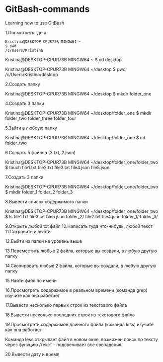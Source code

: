 # GitBash-commands

Learning how to use GitBash

1.Посмотреть где я
```
Kristina@DESKTOP-CPUR73B MINGW64 ~
$ pwd
/c/Users/Kristina
```
Kristina@DESKTOP-CPUR73B MINGW64 ~
$ cd desktop

Kristina@DESKTOP-CPUR73B MINGW64 ~/desktop
$ pwd
/c/Users/Kristina/desktop

2.Создать папку

Kristina@DESKTOP-CPUR73B MINGW64 ~/desktop
$ mkdir folder_one


4.Создать 3 папки

Kristina@DESKTOP-CPUR73B MINGW64 ~/desktop/folder_one
$ mkdir folder_two folder_three folder_four


5.Зайти в любоую папку

Kristina@DESKTOP-CPUR73B MINGW64 ~/desktop/folder_one
$ cd folder_two


6.Создать 5 файлов (3 txt, 2 json)

Kristina@DESKTOP-CPUR73B MINGW64 ~/desktop/folder_one/folder_two
$ touch file1.txt file2.txt file3.txt file4.json file5.json


7.Создать 3 папки

Kristina@DESKTOP-CPUR73B MINGW64 ~/desktop/folder_one/folder_two
$ mkdir folder_1 folder_2 folder_3


8.Вывести список содержимого папки

Kristina@DESKTOP-CPUR73B MINGW64 ~/desktop/folder_one/folder_two
$ ls
file1.txt  file3.txt   file5.json  folder_2/
file2.txt  file4.json  folder_1/   folder_3/


9.Открыть любой txt файл 10.Написать туда что-нибудь, любой текст 11.Сохранить и выйти


12.Выйти из папки на уровень выше


13.Переместить любые 2 файла, которые вы создали, в любую другую папку


14.Скопировать любые 2 файла, которые вы создали, в любую другую папку


15.Найти файл по имени


16.Просмотреть содержимое в реальном времени (команда grep) изучите как она работает


17.Вывести несколько первых строк из текстового файла


18.Вывести несколько последних строк из текстового файла


19.Просмотреть содержимое длинного файла (команда less) изучите как она работает

Команда less открывает файл в новом окне, возможен поиск по тексту через функцию /текст - подсвечивает все совпадения.

20.Вывести дату и время

